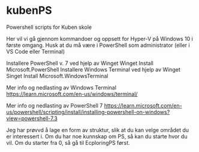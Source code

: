 # kubenPS
Powershell scripts for Kuben skole

Her vil vi gå gjennom kommandoer og oppsett for Hyper-V på Windows 10 i første omgang. 
Husk at du må være i PowerShell som administrator (eller i VS Code eller Terminal) 

Installere PowerShell v. 7 ved hjelp av Winget
Winget Install Microsoft.PowerShell
Installere Windows Terminal ved hjelp av Winget
Singet Install Microsoft.WindowsTerminal

Mer info og nedlasting av Windows Terminal
https://learn.microsoft.com/en-us/windows/terminal/

Mer info og nedlasting av PowerShell 7
https://learn.microsoft.com/en-us/powershell/scripting/install/installing-powershell-on-windows?view=powershell-7.3

Jeg har prøvvd å lage en form av struktur, slik at du kan velge området du er interessert i. Om du har noe kunnskap om PS, så kan du starte hvor du vil. Om du starter fra 0, så gå til EcploringPS først.